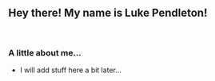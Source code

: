 ## Hey there!  My name is Luke Pendleton!

<br />

### A little about me...
- I will add stuff here a bit later...
<!--
- I recently graduated with a degree in Computer Science from the University of Michigan College of Engineering
- I love learning new things
- I love playing piano and video games
- I like game development
-->

<!--
**lukependleton/lukependleton** is a ✨ _special_ ✨ repository because its `README.md` (this file) appears on your GitHub profile.

Here are some ideas to get you started:

- 🔭 I’m currently working on ...
- 🌱 I’m currently learning ...
- 👯 I’m looking to collaborate on ...
- 🤔 I’m looking for help with ...
- 💬 Ask me about ...
- 📫 How to reach me: ...
- 😄 Pronouns: ...
- ⚡ Fun fact: ...
-->
